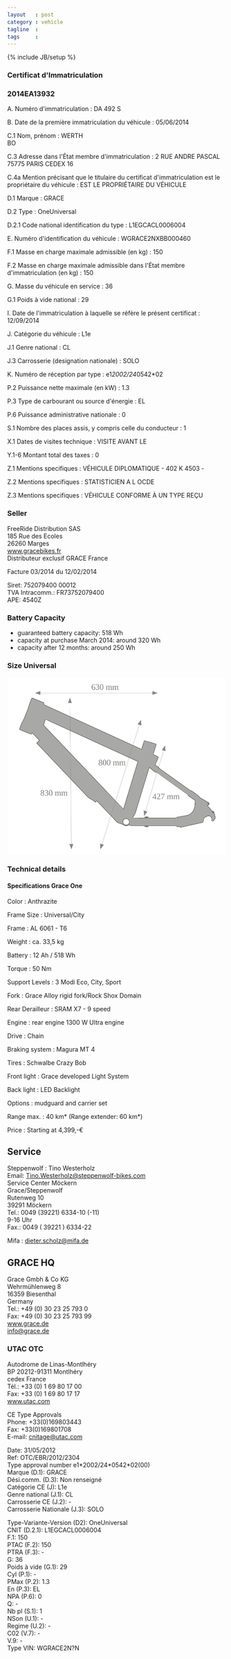 ```yaml
---
layout   : post
category : vehicle
tagline  : 
tags     : 
---
```

{% include JB/setup %}

### Certificat d'Immatriculation

### 2014EA13932

A. Numéro d'immatriculation
:   DA 492 S

B. Date de la première immatriculation du véhicule
:   05/06/2014

C.1 Nom, prénom
:   WERTH  
    BO

C.3 Adresse dans l'État membre d'immatriculation
:   2 RUE ANDRE PASCAL  
    75775 PARIS CEDEX 16

C.4a Mention précisant que le titulaire du certificat d'immatriculation est le propriétaire du véhicule
:   EST LE PROPRIÉTAIRE DU VÉHICULE

D.1 Marque
:   GRACE

D.2 Type
:   OneUniversal

D.2.1 Code national identification du type
:   L1EGCACL0006004

E. Numéro d'identification du véhicule
:   WGRACE2NXBB000460

F.1 Masse en charge maximale admissible (en kg)
:   150

F.2 Masse en charge maximale admissible dans l'État membre d'immatriculation (en kg)
:   150

G. Masse du véhicule en service
:   36

G.1 Poids à vide national
:   29

I. Date de l'immatriculation à laquelle se réfère le présent certificat
:   12/09/2014

J. Catégorie du véhicule
:   L1e

J.1 Genre national
:   CL

J.3 Carrosserie (designation nationale)
:   SOLO

K. Numéro de réception par type
:   e1*2002/24*0542*02

P.2 Puissance nette maximale (en kW)
:   1.3

P.3 Type de carbourant ou source d'énergie
:   EL

P.6 Puissance administrative nationale
:   0

S.1 Nombre des places assis, y compris celle du conducteur
:   1

X.1 Dates de visites technique
:   VISITE AVANT LE

Y.1-6 Montant total des taxes
:   0

Z.1 Mentions specifiques
:   VÉHICULE DIPLOMATIQUE - 402 K 4503 -

Z.2 Mentions specifiques
:   STATISTICIEN A L OCDE

Z.3 Mentions specifiques
:   VÉHICULE CONFORME À UN TYPE REÇU

### Seller

FreeRide Distribution SAS  
185 Rue des Ecoles  
26260 Marges  
www.gracebikes.fr  
Distributeur exclusif GRACE France

Facture 03/2014 du 12/02/2014

Siret: 752079400 00012  
TVA Intracomm.: FR73752079400  
APE: 4540Z

### Battery Capacity

- guaranteed battery capacity: 518 Wh
- capacity at purchase March 2014: around 320 Wh
- capacity after 12 months: around 250 Wh

### Size Universal

![Grace One Universal](/assets/images/diagrams/grace_universal.svg)

### Technical details

#### Specifications Grace One

Color
:   Anthrazite

Frame Size
:   Universal/City

Frame
:   AL 6061 - T6

Weight
:   ca. 33,5 kg

Battery
:   12 Ah / 518 Wh

Torque
:   50 Nm

Support Levels
:   3 Modi Eco, City, Sport

Fork
:   Grace Alloy rigid fork/Rock Shox Domain

Rear Derailleur
:   SRAM X7 - 9 speed

Engine
:   rear engine 1300 W Ultra engine

Drive
:   Chain

Braking system
:   Magura MT 4

Tires
:   Schwalbe Crazy Bob

Front light
:   Grace developed Light System

Back light
:   LED Backlight

Options
:   mudguard and carrier set

Range max.
:   40 km* (Range extender: 60 km*)

Price
:   Starting at 4,399,-€

## Service

Steppenwolf
:   Tino Westerholz  
    Email: [Tino.Westerholz@steppenwolf-bikes.com](mailto:Tino.Westerholz@steppenwolf-bikes.com)  
    Service Center Möckern  
    Grace/Steppenwolf  
    Rutenweg 10  
    39291 Möckern  
    Tel.: 0049 (39221) 6334-10 (-11)  
    9-16 Uhr  
    Fax.: 0049 ( 39221 ) 6334-22

Mifa
:   [dieter.scholz@mifa.de](mailto:dieter.scholz@mifa.de)

## GRACE HQ

Grace Gmbh & Co KG  
Wehrmühlenweg 8  
16359 Biesenthal  
Germany  
Tel.: +49 (0) 30 23 25 793 0  
Fax: +49 (0) 30 23 25 793 99  
www.grace.de  
info@grace.de

### UTAC OTC

Autodrome de Linas-Montlhéry  
BP 20212-91311 Montlhéry  
cedex France  
Tél.: +33 (0) 1 69 80 17 00  
Fax: +33  (0) 1 69 80 17 17  
www.utac.com

CE Type Approvals  
Phone: +33(0)169803443  
Fax: +33(0)169801708  
E-mail: cnitage@utac.com  

Date: 31/05/2012  
Ref: OTC/EBR/2012/2304  
Type approval number e1\*2002/24\*0542*02(00)  
Marque (D.1): GRACE  
Dési.comm. (D.3): Non renseigné  
Catégorie CE (J): L1e  
Genre national (J.1): CL  
Carrosserie CE (J.2): -  
Carrosserie Nationale (J.3): SOLO  

Type-Variante-Version (D2): OneUniversal  
CNIT (D.2.1): L1EGCACL0006004  
F.1: 150  
PTAC (F.2): 150  
PTRA (F.3): -  
G: 36  
Poids à vide (G.1): 29  
Cyl (P.1): -  
PMax (P.2): 1.3  
En (P.3): EL  
NPA (P.6): 0  
Q: -  
Nb pl (S.1): 1  
NSon (U.1): -  
Regime (U.2): -  
C02 (V.7): -  
V.9: -  
Type VIN: WGRACE2N?N
